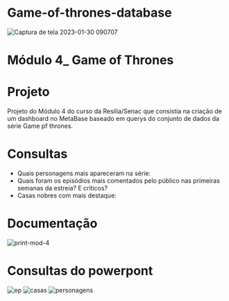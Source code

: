 # Game-of-thrones-database

![Captura de tela 2023-01-30 090707](https://user-images.githubusercontent.com/114583009/215472676-bbbd1e6a-2720-4bc8-8dde-0fdf8073a4de.png)

# Módulo 4_ Game of Thrones

# Projeto

Projeto do Módulo 4 do curso da Resilia/Senac que consistia na criação de um dashboard no MetaBase baseado em querys do conjunto de dados da série Game pf thrones.

# Consultas

 - Quais personagens mais apareceram na série:
 - Quais foram os episódios mais comentados pelo público nas primeiras semanas da estreia? E críticos?
 - Casas nobres com mais destaque:
 
 # Documentação
 
 ![print-mod-4](https://user-images.githubusercontent.com/114583009/215481937-4fcbe532-106f-4829-99f8-dd38be2e3d07.png)

# Consultas do powerpont
![ep](https://user-images.githubusercontent.com/114583009/215483596-37b54474-5b75-47ac-84fe-95dac8427f60.png)
![casas](https://user-images.githubusercontent.com/114583009/215483598-6d5bbe34-f42d-4b90-b2d2-00912e437e72.png)
![personagens](https://user-images.githubusercontent.com/114583009/215483602-ae72bd73-41e5-4ff2-809d-9157f1ffe029.jpeg)

